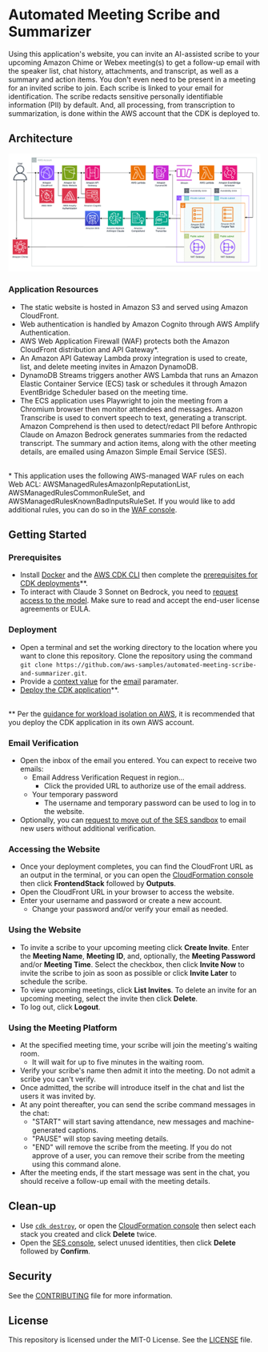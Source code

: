 
# Automated Meeting Scribe and Summarizer

Using this application's website, you can invite an AI-assisted scribe to your upcoming Amazon Chime or Webex meeting(s) to get a follow-up email with the speaker list, chat history, attachments, and transcript, as well as a summary and action items. You don't even need to be present in a meeting for an invited scribe to join. Each scribe is linked to your email for identification. The scribe redacts sensitive personally identifiable information (PII) by default. And, all processing, from transcription to summarization, is done within the AWS account that the CDK is deployed to.

## Architecture

![Architecture Diagram](architecture.png)

### Application Resources
- The static website is hosted in Amazon S3 and served using Amazon CloudFront.
- Web authentication is handled by Amazon Cognito through AWS Amplify Authentication.
- AWS Web Application Firewall (WAF) protects both the Amazon CloudFront distribution and API Gateway*.
- An Amazon API Gateway Lambda proxy integration is used to create, list, and delete meeting invites in Amazon DynamoDB.
- DynamoDB Streams triggers another AWS Lambda that runs an Amazon Elastic Container Service (ECS) task or schedules it through Amazon EventBridge Scheduler based on the meeting time.
- The ECS application uses Playwright to join the meeting from a Chromium browser then monitor attendees and messages. Amazon Transcribe is used to convert speech to text, generating a transcript. Amazon Comprehend is then used to detect/redact PII before Anthropic Claude on Amazon Bedrock generates summaries from the redacted transcript. The summary and action items, along with the other meeting details, are emailed using Amazon Simple Email Service (SES).

<br>\* This application uses the following AWS-managed WAF rules on each Web ACL: AWSManagedRulesAmazonIpReputationList, AWSManagedRulesCommonRuleSet, and AWSManagedRulesKnownBadInputsRuleSet. If you would like to add additional rules, you can do so in the [WAF console](https://console.aws.amazon.com/wafv2/homev2).<br />

## Getting Started

### Prerequisites
- Install [Docker](https://docs.aws.amazon.com/serverless-application-model/latest/developerguide/install-docker.html#install-docker-instructions) and the [AWS CDK CLI](https://docs.aws.amazon.com/cdk/v2/guide/getting_started.html#getting_started_install) then complete the [prerequisites for CDK deployments](https://docs.aws.amazon.com/cdk/v2/guide/deploy.html#deploy-prerequisites)**.
- To interact with Claude 3 Sonnet on Bedrock, you need to [request access to the model](https://console.aws.amazon.com/bedrock/home?#/modelaccess). Make sure to read and accept the end-user license agreements or EULA.

### Deployment
- Open a terminal and set the working directory to the location where you want to clone this repository. Clone the repository using the command `git clone https://github.com/aws-samples/automated-meeting-scribe-and-summarizer.git`.
- Provide a [context value](https://docs.aws.amazon.com/cdk/v2/guide/context.html) for the [email](lib/base.ts) paramater.
- [Deploy the CDK application](https://docs.aws.amazon.com/cdk/v2/guide/deploy.html#deploy-how-deploy)**.

<br>\** Per the [guidance for workload isolation on AWS](https://aws.amazon.com/solutions/guidance/workload-isolation-on-aws/), it is recommended that you deploy the CDK application in its own AWS account.<br />

### Email Verification
- Open the inbox of the email you entered. You can expect to receive two emails:
    - Email Address Verification Request in region...
        - Click the provided URL to authorize use of the email address.
    - Your temporary password
        - The username and temporary password can be used to log in to the website.
- Optionally, you can [request to move out of the SES sandbox](https://docs.aws.amazon.com/ses/latest/dg/request-production-access.html) to email new users without additional verification.

### Accessing the Website
- Once your deployment completes, you can find the CloudFront URL as an output in the terminal, or you can open the [CloudFormation console](https://console.aws.amazon.com/cloudformation/home) then click **FrontendStack** followed by **Outputs**.
- Open the CloudFront URL in your browser to access the website.
- Enter your username and password or create a new account.
    - Change your password and/or verify your email as needed.

### Using the Website
- To invite a scribe to your upcoming meeting click **Create Invite**. Enter the **Meeting Name**, **Meeting ID**, and, optionally, the **Meeting Password** and/or **Meeting Time**. Select the checkbox, then click **Invite Now** to invite the scribe to join as soon as possible or click **Invite Later** to schedule the scribe.
- To view upcoming meetings, click **List Invites**. To delete an invite for an upcoming meeting, select the invite then click **Delete**.
- To log out, click **Logout**.

### Using the Meeting Platform
- At the specified meeting time, your scribe will join the meeting's waiting room.
    - It will wait for up to five minutes in the waiting room.
- Verify your scribe's name then admit it into the meeting. Do not admit a scribe you can't verify.
- Once admitted, the scribe will introduce itself in the chat and list the users it was invited by. 
- At any point thereafter, you can send the scribe command messages in the chat: 
    - "START" will start saving attendance, new messages and machine-generated captions.
    - "PAUSE" will stop saving meeting details.
    - "END" will remove the scribe from the meeting. If you do not approve of a user, you can remove their scribe from the meeting using this command alone.
- After the meeting ends, if the start message was sent in the chat, you should receive a follow-up email with the meeting details.

## Clean-up
- Use [`cdk destroy`](https://docs.aws.amazon.com/cdk/v2/guide/ref-cli-cmd-destroy.html), or open the [CloudFormation console](https://console.aws.amazon.com/cloudformation/home) then select each stack you created and click **Delete** twice.
- Open the [SES console](https://console.aws.amazon.com/ses/home?#/identities), select unused identities, then click **Delete** followed by **Confirm**.

## Security
See the [CONTRIBUTING](CONTRIBUTING) file for more information.

## License
This repository is licensed under the MIT-0 License. See the [LICENSE](LICENSE) file.

